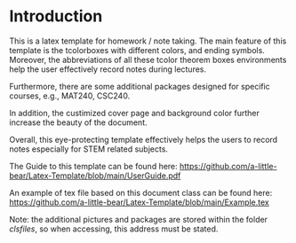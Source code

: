 # Introduction

This is a latex template for homework / note taking. The main feature of this template is the tcolorboxes with different colors, and ending symbols. Moreover, the abbreviations of all these tcolor theorem boxes environments help the user effectively record notes during lectures.

Furthermore, there are some additional packages designed for specific courses, e.g., MAT240, CSC240.

In addition, the custimized cover page and background color further increase the beauty of the document.

Overall, this eye-protecting template effectively helps the users to record notes especially for STEM related subjects.

The Guide to this template can be found here: https://github.com/a-little-bear/Latex-Template/blob/main/UserGuide.pdf

An example of tex file based on this document class can be found here: https://github.com/a-little-bear/Latex-Template/blob/main/Example.tex

Note: the additional pictures and packages are stored within the folder *clsfiles*, so when accessing, this address must be stated. 
